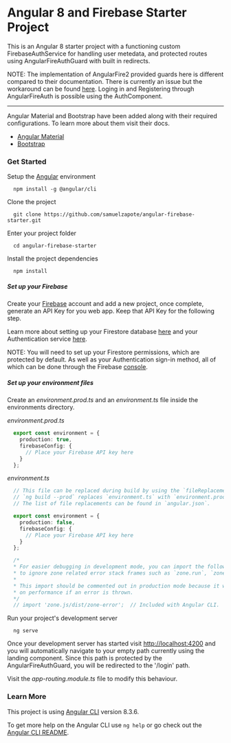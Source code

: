 # Angular 8 and Firebase Starter Project

This is an Angular 8 starter project with a functioning custom FirebaseAuthService for handling user metedata, and protected routes using AngularFireAuthGuard with built in redirects. 

NOTE: The implementation of AngularFire2 provided guards here is different compared to their documentation. There is currently an issue but the workaround can be found [here](https://github.com/angular/angularfire2/issues/2099#issuecomment-503403712). Loging in and Registering through AngularFireAuth is possible using the AuthComponent.

---

Angular Material and Bootstrap have been added along with their required configurations. To learn more about them visit their docs.
* [Angular Material](https://material.angular.io/)
* [Bootstrap](https://getbootstrap.com/docs/4.3/getting-started/introduction/)

### Get Started

Setup the [Angular](https://angular.io/guide/setup-local) environment
```
  npm install -g @angular/cli
```

Clone the project
```
  git clone https://github.com/samuelzapote/angular-firebase-starter.git
```

Enter your project folder
```
  cd angular-firebase-starter
```

Install the project dependencies
```
  npm install
```

##### Set up your Firebase

Create your [Firebase](https://firebase.google.com) account and add a new project, once complete, generate an API Key for you web app. Keep that API Key for the following step.

Learn more about setting up your Firestore database [here](https://firebase.google.com/docs/firestore) and your Authentication service [here](https://firebase.google.com/docs/auth).

NOTE: You will need to set up your Firestore permissions, which are protected by default. As well as your Authentication sign-in method, all of which can be done through the Firebase [console](https://console.firebase.google.com).


##### Set up your environment files

Create an *environment.prod.ts* and an *environment.ts* file inside the environments directory.

*environment.prod.ts*
```typescript
  export const environment = {
    production: true,
    firebaseConfig: {
      // Place your Firebase API key here
    }
  };
```

*environment.ts*
```typescript
  // This file can be replaced during build by using the `fileReplacements` array.
  // `ng build --prod` replaces `environment.ts` with `environment.prod.ts`.
  // The list of file replacements can be found in `angular.json`.

  export const environment = {
    production: false,
    firebaseConfig: {
      // Place your Firebase API key here
    }
  };

  /*
  * For easier debugging in development mode, you can import the following file
  * to ignore zone related error stack frames such as `zone.run`, `zoneDelegate.invokeTask`.
  *
  * This import should be commented out in production mode because it will have a negative impact
  * on performance if an error is thrown.
  */
  // import 'zone.js/dist/zone-error';  // Included with Angular CLI.
```

Run your project's development server
```
  ng serve
```

Once your development server has started visit <http://localhost:4200> and you will automatically navigate to your empty path currently using the landing component. Since this path is protected by the AngularFireAuthGuard, you will be redirected to the '/login' path. 

Visit the *app-routing.module.ts* file to modify this behaviour.

### Learn More

This project is using [Angular CLI](https://github.com/angular/angular-cli) version 8.3.6.

To get more help on the Angular CLI use `ng help` or go check out the [Angular CLI README](https://github.com/angular/angular-cli/blob/master/README.md).
